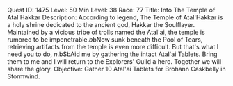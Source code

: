 Quest ID: 1475
Level: 50
Min Level: 38
Race: 77
Title: Into The Temple of Atal'Hakkar
Description: According to legend, The Temple of Atal'Hakkar is a holy shrine dedicated to the ancient god, Hakkar the Soulflayer. Maintained by a vicious tribe of trolls named the Atal'ai, the temple is rumored to be impenetrable.$b$bNow sunk beneath the Pool of Tears, retrieving artifacts from the temple is even more difficult. But that's what I need you to do, $n.$b$bAid me by gathering the intact Atal'ai Tablets. Bring them to me and I will return to the Explorers' Guild a hero. Together we will share the glory.
Objective: Gather 10 Atal'ai Tablets for Brohann Caskbelly in Stormwind.
